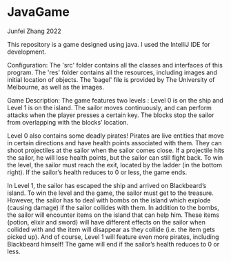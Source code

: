 # JavaGame
Junfei Zhang
2022

This repository is a game designed using java. I used the IntelliJ IDE for development.

Configuration:
The 'src' folder contains all the classes and interfaces of this program. 
The 'res' folder contains all the resources, including images and initial location of objects. 
The 'bagel' file is provided by The University of Melbourne, as well as the images.

Game Description:
The game features two levels : Level 0 is on the ship and Level 1 is on the island. The sailor moves continuously, and can perform attacks when the player presses a certain key. The blocks stop the sailor from overlapping with the blocks’ location.

Level 0 also contains some deadly pirates! Pirates are live entities that move in certain directions and have health points associated with them. They can shoot projectiles at the sailor when the sailor comes close. If a projectile hits the sailor, he will lose health points, but the sailor can still fight back. To win the level, the sailor must reach the exit, located by the ladder (in the bottom right). If the sailor’s health reduces to 0 or less, the game ends.

In Level 1, the sailor has escaped the ship and arrived on Blackbeard’s island. To win the level and the game, the sailor must get to the treasure. However, the sailor has to deal with bombs on the island which explode (causing damage) if the sailor collides with them. In addition to the bombs, the sailor will encounter items on the island that can help him. These items (potion, elixir and sword) will have different effects on the sailor when collided with and the item will disappear as they collide (i.e. the item gets picked up). And of course, Level 1 will feature even more pirates, including Blackbeard himself! The game will end if the sailor’s health reduces to 0 or less.
